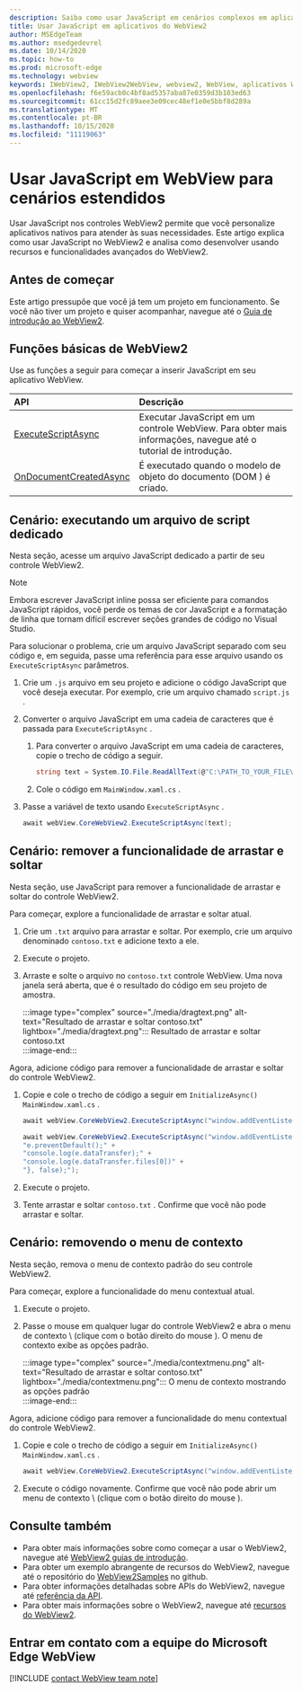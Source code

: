 ```yaml
---
description: Saiba como usar JavaScript em cenários complexos em aplicativos do WebView2
title: Usar JavaScript em aplicativos do WebView2
author: MSEdgeTeam
ms.author: msedgedevrel
ms.date: 10/14/2020
ms.topic: how-to
ms.prod: microsoft-edge
ms.technology: webview
keywords: IWebView2, IWebView2WebView, webview2, WebView, aplicativos Win32, Win32, Edge, ICoreWebView2, ICoreWebView2Host, controle do navegador, HTML Edge
ms.openlocfilehash: f6e59acb0c4bf8ad5357aba87e0359d3b103ed63
ms.sourcegitcommit: 61cc15d2fc89aee3e09cec48ef1e0e5bbf8d289a
ms.translationtype: MT
ms.contentlocale: pt-BR
ms.lasthandoff: 10/15/2020
ms.locfileid: "11119063"
---
```

# Usar JavaScript em WebView para cenários estendidos  

Usar JavaScript nos controles WebView2 permite que você personalize aplicativos nativos para atender às suas necessidades.  Este artigo explica como usar JavaScript no WebView2 e analisa como desenvolver usando recursos e funcionalidades avançados do WebView2.  

## Antes de começar  

Este artigo pressupõe que você já tem um projeto em funcionamento.  Se você não tiver um projeto e quiser acompanhar, navegue até o [Guia de introdução ao WebView2][Webview2GettingstartedWpf].  

## Funções básicas de WebView2  

Use as funções a seguir para começar a inserir JavaScript em seu aplicativo WebView.  

| API  | Descrição  |
|:--- |:--- |  
| [ExecuteScriptAsync][Webview2ReferenceWpf09515MicrosoftWebExecutescriptasync] | Executar JavaScript em um controle WebView. Para obter mais informações, navegue até o tutorial de introdução. |
| [OnDocumentCreatedAsync][Webview2ReferenceWin3209538Icorewebview2Addscripttoexecuteondocumentcreated] | É executado quando o modelo de objeto do documento (DOM \) é criado. |
      
## Cenário: executando um arquivo de script dedicado  

Nesta seção, acesse um arquivo JavaScript dedicado a partir de seu controle WebView2.  

> [!NOTE]
> Embora escrever JavaScript inline possa ser eficiente para comandos JavaScript rápidos, você perde os temas de cor JavaScript e a formatação de linha que tornam difícil escrever seções grandes de código no Visual Studio.  

Para solucionar o problema, crie um arquivo JavaScript separado com seu código e, em seguida, passe uma referência para esse arquivo usando os `ExecuteScriptAsync` parâmetros.  

1.  Crie um `.js` arquivo em seu projeto e adicione o código JavaScript que você deseja executar.  Por exemplo, crie um arquivo chamado `script.js` .  
1.  Converter o arquivo JavaScript em uma cadeia de caracteres que é passada para `ExecuteScriptAsync` .  
    1.  Para converter o arquivo JavaScript em uma cadeia de caracteres, copie o trecho de código a seguir.  
        
        ```csharp
        string text = System.IO.File.ReadAllText(@"C:\PATH_TO_YOUR_FILE\script.js");
        ```  
        
    1.  Cole o código em `MainWindow.xaml.cs` .  
1.  Passe a variável de texto usando `ExecuteScriptAsync` .  
    
    ```csharp
    await webView.CoreWebView2.ExecuteScriptAsync(text);
    ```  

## Cenário: remover a funcionalidade de arrastar e soltar  

Nesta seção, use JavaScript para remover a funcionalidade de arrastar e soltar do controle WebView2.  

Para começar, explore a funcionalidade de arrastar e soltar atual.  

1.  Crie um `.txt` arquivo para arrastar e soltar.  Por exemplo, crie um arquivo denominado `contoso.txt` e adicione texto a ele.  
1.  Execute o projeto.  
1.  Arraste e solte o arquivo no `contoso.txt` controle WebView.  Uma nova janela será aberta, que é o resultado do código em seu projeto de amostra.  
    
    :::image type="complex" source="./media/dragtext.png" alt-text="Resultado de arrastar e soltar contoso.txt" lightbox="./media/dragtext.png":::
       Resultado de arrastar e soltar contoso.txt  
    :::image-end:::  

Agora, adicione código para remover a funcionalidade de arrastar e soltar do controle WebView2.  

1.  Copie e cole o trecho de código a seguir em `InitializeAsync()` `MainWindow.xaml.cs` .   
            
    ```csharp   
    await webView.CoreWebView2.ExecuteScriptAsync("window.addEventListener('dragover',function(e){e.preventDefault();},false);");
    
    await webView.CoreWebView2.ExecuteScriptAsync("window.addEventListener('drop',function(e){" +
    "e.preventDefault();" +
    "console.log(e.dataTransfer);" +
    "console.log(e.dataTransfer.files[0])" +
    "}, false);");
    ```  
          
1.  Execute o projeto.  
1.  Tente arrastar e soltar `contoso.txt` .  Confirme que você não pode arrastar e soltar.  

## Cenário: removendo o menu de contexto  

Nesta seção, remova o menu de contexto padrão do seu controle WebView2.  

Para começar, explore a funcionalidade do menu contextual atual.  

1.  Execute o projeto.  
1.  Passe o mouse em qualquer lugar do controle WebView2 e abra o menu de contexto \ (clique com o botão direito do mouse \).  O menu de contexto exibe as opções padrão.  
    
    :::image type="complex" source="./media/contextmenu.png" alt-text="Resultado de arrastar e soltar contoso.txt" lightbox="./media/contextmenu.png":::
       O menu de contexto mostrando as opções padrão  
    :::image-end:::  
    
Agora, adicione código para remover a funcionalidade do menu contextual do controle WebView2.  

1.  Copie e cole o trecho de código a seguir em `InitializeAsync()` `MainWindow.xaml.cs` .    
        
    ```csharp   
    await webView.CoreWebView2.ExecuteScriptAsync("window.addEventListener('contextmenu', window => {window.preventDefault();});");
    ```  

1.  Execute o código novamente.  Confirme que você não pode abrir um menu de contexto \ (clique com o botão direito do mouse \).  
   
## Consulte também  

*   Para obter mais informações sobre como começar a usar o WebView2, navegue até [WebView2 guias de introdução][Webview2MainGettingStarted].  
*   Para obter um exemplo abrangente de recursos do WebView2, navegue até o repositório do [WebView2Samples][GithubMicrosoftedgeWebview2samples] no github.  
*   Para obter informações detalhadas sobre APIs do WebView2, navegue até [referência da API][Webview2ApiReference].  
*   Para obter mais informações sobre o WebView2, navegue até [recursos do WebView2][Webview2MainNextSteps].  

## Entrar em contato com a equipe do Microsoft Edge WebView  

[!INCLUDE [contact WebView team note](../includes/contact-webview-team-note.md)]  

<!-- links -->  

[DevtoolsGuideChromiumMain]: ../../devtools-guide-chromium.md "Ferramentas de desenvolvedor do Microsoft Edge (Chromium) | Documentos da Microsoft"  


[Webview2ApiReference]: ../webview2-api-reference.md "Referência de API do Microsoft Edge WebView2 | Documentos da Microsoft"  
[Webview2GettingstartedWpf]: ../gettingstarted/wpf.md "Introdução ao WebView2 no WPF (visualização) | Documentos da Microsoft"  
[Webview2MainGettingStarted]: ../index.md#getting-started "Ponto de partida-introdução ao Microsoft Edge WebView2 (visualização) | Documentos da Microsoft"  
[Webview2MainNextSteps]: ../index.md#next-steps "Próximas etapas-introdução ao Microsoft Edge WebView2 (visualização) | Documentos da Microsoft"  
[Webview2ReferenceWin3209538Icorewebview2Addscripttoexecuteondocumentcreated]: ../reference/win32/0-9-538/icorewebview2.md#addscripttoexecuteondocumentcreated "AddScriptToExecuteOnDocumentCreated-0.9.579-interface ICoreWebView2 | Documentos da Microsoft"  
[Webview2ReferenceWpf09515MicrosoftWebExecutescriptasync]: ../reference/wpf/0-9-515/microsoft-web-webview2-wpf-webview2.md#executescriptasync "ExecuteScriptAsync-classe Microsoft. Web. WebView2. WPF. WebView2 | Documentos da Microsoft"  

[GithubMicrosoftedgeWebview2samples]: https://github.com/MicrosoftEdge/WebView2Samples "Exemplos de WebView2-MicrosoftEdge/WebView2Samples | GitHub"  
